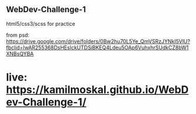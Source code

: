 ## WebDev-Challenge-1

html5/css3/scss for practice

from psd: https://drive.google.com/drive/folders/0Bw2hu70L5Ye_QmVSRzJYNkI5VlU?fbclid=IwAR255368DsHEsIckUTDSiBKEQ4Ldeu5OAp6VuhxhrSUdkCZ8bW1XNBsQYBA

# live: https://kamilmoskal.github.io/WebDev-Challenge-1/

